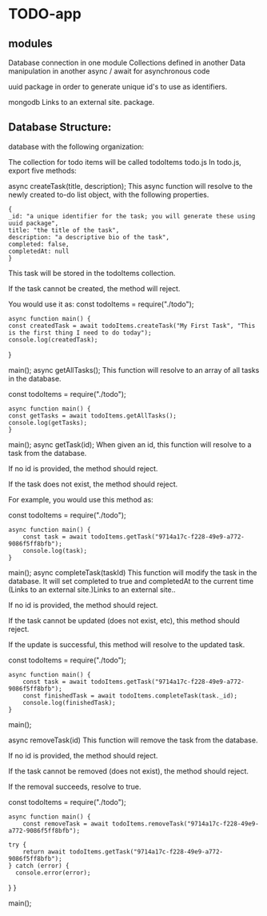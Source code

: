 # TODO-app
modules
-------------------------------
Database connection in one module
Collections defined in another
Data manipulation in another
async / await for asynchronous code

uuid package in order to generate unique id's to use as identifiers.

mongodb Links to an external site. package.

Database Structure:
-
database with the following organization:

The collection for todo items will be called todoItems
todo.js
In todo.js, export five methods:

async createTask(title, description);
This async function will resolve to the newly created to-do list object, with the following properties.

    {
    _id: "a unique identifier for the task; you will generate these using uuid package",
    title: "the title of the task",
    description: "a descriptive bio of the task",
    completed: false,
    completedAt: null
    }   
This task will be stored in the todoItems collection.

If the task cannot be created, the method will reject.

You would use it as:
const todoItems = require("./todo");

    async function main() {
    const createdTask = await todoItems.createTask("My First Task", "This is the first thing I need to do today");
    console.log(createdTask);
}

main();
async getAllTasks();
This function will resolve to an array of all tasks in the database.

const todoItems = require("./todo");

    async function main() {
    const getTasks = await todoItems.getAllTasks();
    console.log(getTasks);
    }

main();
async getTask(id);
When given an id, this function will resolve to a task from the database.

If no id is provided, the method should reject.

If the task does not exist, the method should reject.

For example, you would use this method as:

const todoItems = require("./todo");

    async function main() {
        const task = await todoItems.getTask("9714a17c-f228-49e9-a772-9086f5ff8bfb");
        console.log(task);
    }

main();
async completeTask(taskId)
This function will modify the task in the database. It will set completed to true and completedAt to the current time (Links to an external site.)Links to an external site..

If no id is provided, the method should reject.

If the task cannot be updated (does not exist, etc), this method should reject.

If the update is successful, this method will resolve to the updated task.

const todoItems = require("./todo");

    async function main() {
        const task = await todoItems.getTask("9714a17c-f228-49e9-a772-9086f5ff8bfb");
        const finishedTask = await todoItems.completeTask(task._id); 
        console.log(finishedTask);
    }

main();

async removeTask(id)
This function will remove the task from the database.

If no id is provided, the method should reject.

If the task cannot be removed (does not exist), the method should reject.

If the removal succeeds, resolve to true.

const todoItems = require("./todo");

    async function main() {
        const removeTask = await todoItems.removeTask("9714a17c-f228-49e9-a772-9086f5ff8bfb");

    try {
        return await todoItems.getTask("9714a17c-f228-49e9-a772-9086f5ff8bfb");
    } catch (error) {
      console.error(error);
   }
}

main();
